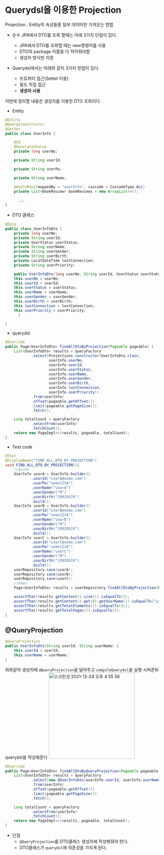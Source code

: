 #  Querydsl을 이용한 Projection
Projection : Entity의 속성들중 일부 데이터만 가져오는 방법

* 순수 JPA에서   DTO를 조회 할때는 아래 3가지 단점이 있다.
	* JPA에서 DTO를 조회할 때는 new명령어를 사용
	* DTO의 package 이름을 다 적어줘야함
	* 생성자 방식만 지원

* Querydsl에서는 아래와 같이 3가지 방법이 있다.
	* 프로퍼티 접근(Settet 이용)
	* 필드 직접 접근
	* **생성자 사용**

이번에 정리할 내용은 생성자를 이용한 DTO 조회이다.
* Entity
```java
@Entity
@NoArgsConstructor
@Getter
public class UserInfo {

    @Id
    @GeneratedValue
    private long userNo;

    private String userId;

    private String userPw;

    private String userName;

    @OneToMany(mappedBy = "userInfo", cascade = CascadeType.ALL)
    private List<BookReview> bookReviews = new ArrayList<>();
	
	  ...
}
```

* DTO 클래스
```java
@Data
public class UserInfoDto {
    private long userNo;
    private String userId;
    private UserStatus userStatus;
    private String userName;
    private String userGender;
    private String userBirth;
    private LocalDateTime lastConnection;
    private String userPriority;

    public UserInfoDto(long userNo, String userId, UserStatus userStatus, String userName, String userGender, String userBirth, LocalDateTime lastConnection, String userPriority) {
    this.userNo = userNo;
    this.userId = userId;
    this.userStatus = userStatus;
    this.userName = userName;
    this.userGender = userGender;
    this.userBirth = userBirth;
    this.lastConnection = lastConnection;
    this.userPriority = userPriority;
	  }

}
```
* querydsl
```java
@Override
public Page<UserInfoDto> findAllDtoByProjection(Pageable pageable) {
    List<UserInfoDto> results = queryFactory
            .select(Projections.constructor(UserInfoDto.class,
                    userInfo.userNo,
                    userInfo.userId,
                    userInfo.userStatus,
                    userInfo.userName,
                    userInfo.userGender,
                    userInfo.userBirth,
                    userInfo.lastConnection,
                    userInfo.userPriority))
            .from(userInfo)
            .offset(pageable.getOffset())
            .limit(pageable.getPageSize())
            .fetch();

    Long totalCount = queryFactory
            .selectFrom(userInfo)
            .fetchCount();
    return new PageImpl<>(results, pageable, totalCount);
}
```
* Test code
```java
@Test
@DisplayName("FIND_ALL_DTO_BY_PROJECTION")
void FIND_ALL_DTO_BY_PROJECTION(){
    //given
    UserInfo userA = UserInfo.builder()
            .userId("userA@semo.com")
            .userPw("semo1234")
            .userName("userA")
            .userGender("M")
            .userBirth("19920519")
            .build();
    UserInfo userB = UserInfo.builder()
            .userId("userB@semo.com")
            .userPw("semo1234")
            .userName("userB")
            .userGender("M")
            .userBirth("19920519")
            .build();
    UserInfo userC = UserInfo.builder()
            .userId("userC@semo.com")
            .userPw("semo1234")
            .userName("userC")
            .userGender("M")
            .userBirth("19920519")
            .build();
    userRepository.save(userA);
    userRepository.save(userB);
    userRepository.save(userC);
    //when
    Page<UserInfoDto> results = userRepository.findAllDtoByProjection(PageRequest.of(0, 2));

    assertThat(results.getContent().size()).isEqualTo(2);
    assertThat(results.getContent().get(0).getUserName()).isEqualTo("userA");
    assertThat(results.getTotalElements()).isEqualTo(3L);
    assertThat(results.getTotalPages()).isEqualTo(2);
}
```


## @QueryProjection
```java
@QueryProjection
public UserInfoDto(String userId, String userName) {
    this.userId = userId;
    this.userName = userName;
}
```

위와같이 생성자에 `@QueryProjection`을 달아주고 `compileQuerydsl`을 실행 시켜준뒤 querydsl을 작성해준다
<img width="282" alt="스크린샷 2021-12-24 오후 4 55 56" src="https://user-images.githubusercontent.com/58923731/147331875-ac5e9292-9ba0-4425-a34f-721fbfaa5ff5.png">

```java
@Override
public Page<UserInfoDto> findAllDtoByQueryProjection(Pageable pageable) {
    List<UserInfoDto> results = queryFactory
            .select(new QUserInfoDto(userInfo.userId, userInfo.userName))
            .from(userInfo)
            .offset(pageable.getOffset())
            .limit(pageable.getPageSize())
            .fetch();

    Long totalCount = queryFactory
            .selectFrom(userInfo)
            .fetchCount();
    return new PageImpl<>(results, pageable, totalCount);
}
```

* 단점
	* `@QueryProjection`를 DTO클래스 생성자에 작성해줘야 한다.
	* DTO클래스가 `querydsl`에 의존성을 가지게 된다.
